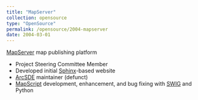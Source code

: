 ```yaml
---
title: "MapServer"
collection: opensource
type: "OpenSource"
permalink: /opensource/2004-mapserver
date: 2004-03-01
---
```


[MapServer](https://mapserver.org) map publishing platform

* Project Steering Committee Member
* Developed initial [Sphinx](https://www.sphinx-doc.org/en/master/)-based website
* [ArcSDE](https://en.wikipedia.org/wiki/ArcSDE) maintainer (defunct)
* [MapScript](https://mapserver.org/mapscript/index.html) development,
  enhancement, and bug fixing with [SWIG](https://www.swig.org/) and Python

